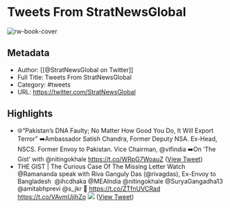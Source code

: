 # Tweets From StratNewsGlobal

![rw-book-cover](https://pbs.twimg.com/profile_images/1404726712798257153/8FolVhpW.jpg)

## Metadata
- Author: [[@StratNewsGlobal on Twitter]]
- Full Title: Tweets From StratNewsGlobal
- Category: #tweets
- URL: https://twitter.com/StratNewsGlobal

## Highlights
- 🌐“Pakistan’s DNA Faulty; No Matter How Good You Do, It Will Export Terror”
  ➡️Ambassador Satish Chandra, Former Deputy NSA. Ex-Head, NSCS. Former Envoy to Pakistan. Vice Chairman, @vifindia 
  ➡️On ‘The Gist’ with @nitingokhale 
  https://t.co/WRpG7WoauZ ([View Tweet](https://twitter.com/StratNewsGlobal/status/1663541916053676032))
- THE GIST | The Curious Case Of The Missing Letter
  Watch @Ramananda speak with Riva Ganguly Das (@rivagdas), Ex-Envoy to Bangladesh 
  @ihcdhaka @MEAIndia @nitingokhale @SuryaGangadha13 @amitabhprevi @s_jkr 
  🔗 https://t.co/ZTfnUVCRad https://t.co/VAvmUjihZo
  ![](https://pbs.twimg.com/media/Ga03UT5agAEtWlu.jpg) ([View Tweet](https://twitter.com/StratNewsGlobal/status/1850195856097526176))
